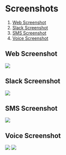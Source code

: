 # Screenshots

1. [Web Screenshot](#dialog-flows-design)
2. [Slack Screenshot](#intents-design)
3. [SMS Screenshot](#entities-design)
4. [Voice Screenshot](#assistant-screenshot)


## Web Screenshot

<img src="/design-docs/images/web-screenshot.png"/>

## Slack Screenshot

<img src="/design-docs/images/slack-screenshot.png"/>

## SMS Screenshot

<img src="/design-docs/images/sms-screenshot.png"/>

## Voice Screenshot

<img src="/design-docs/images/voice-screenshot.png" widht="425"/> <img src="/design-docs/images/voice1-screenshot.png" widht="425"/>

